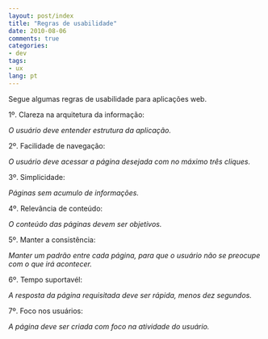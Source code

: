 ```yaml
---
layout: post/index
title: "Regras de usabilidade"
date: 2010-08-06
comments: true
categories: 
- dev
tags: 
- ux
lang: pt
---
```


Segue algumas regras de usabilidade para aplica&ccedil;&otilde;es web.

<!--more-->

1&#186;. Clareza na arquitetura da informa&ccedil;&atilde;o:

*O usu&aacute;rio deve entender estrutura da aplica&ccedil;&atilde;o.*

2&#186;. Facilidade de navega&ccedil;&atilde;o:

*O usu&aacute;rio deve acessar a p&aacute;gina desejada com no m&aacute;ximo tr&ecirc;s cliques.*

3&#186;. Simplicidade:

*P&aacute;ginas sem acumulo de informa&ccedil;&otilde;es.*

4&#186;. Relev&acirc;ncia de conte&uacute;do:

*O conte&uacute;do das p&aacute;ginas devem ser objetivos.*

5&#186;. Manter a consist&ecirc;ncia:

*Manter um padr&atilde;o entre cada p&aacute;gina, para que o usu&aacute;rio n&atilde;o se preocupe com o que ir&aacute; acontecer.*

6&#186;. Tempo suportav&eacute;l:

*A resposta da p&aacute;gina requisitada deve ser r&aacute;pida, menos dez segundos.*

7&#186;. Foco nos usu&aacute;rios:

*A p&aacute;gina deve ser criada com foco na atividade do usu&aacute;rio.*
